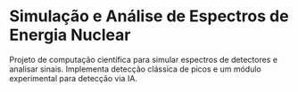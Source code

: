 # Simulação e Análise de Espectros de Energia Nuclear
Projeto de computação científica para simular espectros de detectores e analisar sinais. Implementa detecção clássica de picos e um módulo experimental para detecção via IA.
